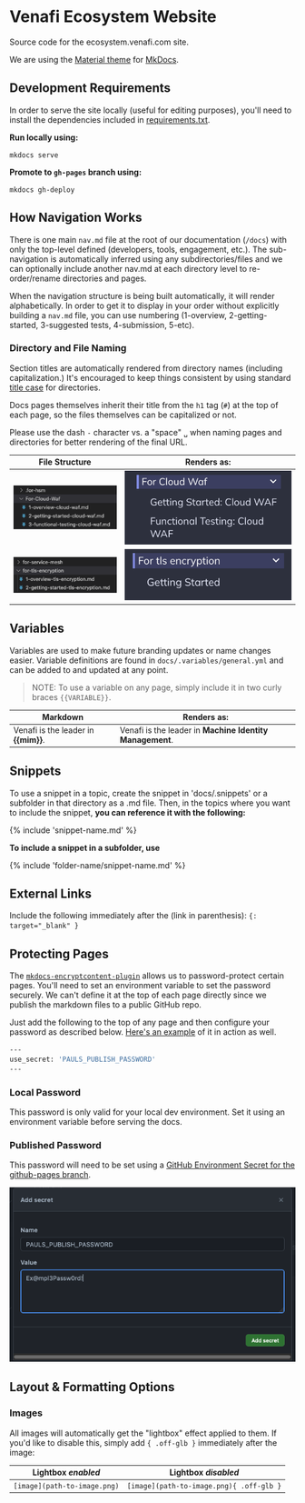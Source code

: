 # Venafi Ecosystem Website

Source code for the ecosystem.venafi.com site.

We are using the [Material theme](https://squidfunk.github.io/mkdocs-material/) for [MkDocs](https://www.mkdocs.org/).

## Development Requirements

In order to serve the site locally (useful for editing purposes), you'll need to install the dependencies included in [requirements.txt](/requirements.txt).

**Run locally using:**
```
mkdocs serve
```

**Promote to `gh-pages` branch using:**
```
mkdocs gh-deploy
```
## How Navigation Works

There is one main `nav.md` file at the root of our documentation (`/docs`) with only the top-level defined (developers, tools, engagement, etc.).
The sub-navigation is automatically inferred using any subdirectories/files and we can optionally include another nav.md at each directory level to re-order/rename directories and pages.

When the navigation structure is being built automatically, it will render alphabetically. In order to get it to display in your order without explicitly building a `nav.md` file, you can use numbering  (1-overview, 2-getting-started, 3-suggested tests, 4-submission, 5-etc).

### Directory and File Naming

Section titles are automatically rendered from directory names (including capitalization.)
It's encouraged to keep things consistent by using standard [title case](https://titlecaseconverter.com/rules/) for directories.

Docs pages themselves inherit their title from the `h1` tag (`#`) at the top of each page, so the files themselves can be capitalized or not.

Please use the dash `-` character vs. a "space" `␣` when naming pages and directories for better rendering of the final URL.

| File Structure | Renders as: |
| --- | --- |
| ![](images/readme/docs-file-structure-good.png) | ![](images/readme/docs-rendered-good.png) |
| ![](images/readme/docs-file-structure-bad.png) | ![](images/readme/docs-rendered-bad.png) |

## Variables

Variables are used to make future branding updates or name changes easier.
Variable definitions are found in `docs/.variables/general.yml` and can be added to and updated at any point.

> NOTE: To use a variable on any page, simply include it in two curly braces `{{VARIABLE}}`. 

| Markdown | Renders as: |
| --- | --- |
| Venafi is the leader in **{{mim}}**. | Venafi is the leader in **Machine Identity Management**. |

## Snippets

To use a snippet in a topic, create the snippet in 'docs/.snippets' or a subfolder in that directory as a .md file.
Then, in the topics where you want to include the snippet, **you can reference it with the following:**

{% include 'snippet-name<span></span>.md' %}

**To include a snippet in a subfolder, use**

{% include 'folder-name/snippet-name.md' %}

## External Links

Include the following immediately after the (link in parenthesis):
`{: target="_blank" }`

## Protecting Pages

The [`mkdocs-encryptcontent-plugin`](https://github.com/unverbuggt/mkdocs-encryptcontent-plugin) allows us to password-protect certain pages.
You'll need to set an environment variable to set the password securely.
We can't define it at the top of each page directly since we publish the markdown files to a public GitHub repo.

Just add the following to the top of any page and then configure your password as described below.
[Here's an example](/docs/Tools/HSM-Utility/1-usage-hsm-utility.md) of it in action as well.

``` bash
---
use_secret: 'PAULS_PUBLISH_PASSWORD'
---
```

### Local Password

This password is only valid for your local dev environment. Set it using an environment variable before serving the docs.

### Published Password

This password will need to be set using a [GitHub Environment Secret for the github-pages branch](https://github.com/Venafi/ecosystem-docs/settings/environments/634306908/edit).

![Setting Environment Secret](images/readme/docs-add-secret.png)

## Layout & Formatting Options

### Images

All images will automatically get the "lightbox" effect applied to them.
If you'd like to disable this, simply add `{ .off-glb }` immediately after the image:

| Lightbox *enabled* | Lightbox *disabled* |
| --- | --- |
| `[image](path-to-image.png)` | `[image](path-to-image.png){ .off-glb }` |